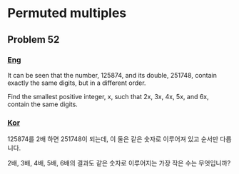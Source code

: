 # Permuted multiples
## Problem 52

### [Eng](https://projecteuler.net/problem=52)

It can be seen that the number, 125874, and its double, 251748, contain exactly the same digits, but in a different order.

Find the smallest positive integer, x, such that 2x, 3x, 4x, 5x, and 6x, contain the same digits.

### [Kor](http://euler.synap.co.kr/prob_detail.php?id=52)

125874를 2배 하면 251748이 되는데, 이 둘은 같은 숫자로 이루어져 있고 순서만 다릅니다.

2배, 3배, 4배, 5배, 6배의 결과도 같은 숫자로 이루어지는 가장 작은 수는 무엇입니까?

